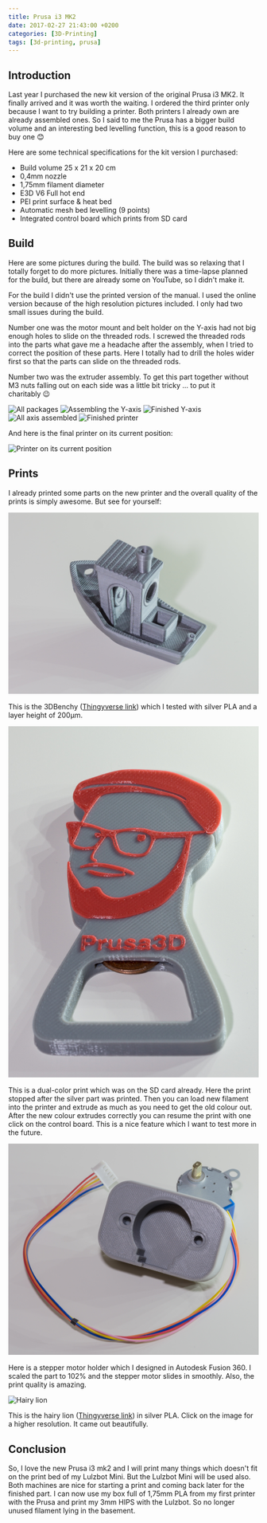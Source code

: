 ```yaml
---
title: Prusa i3 MK2
date: 2017-02-27 21:43:00 +0200
categories: [3D-Printing]
tags: [3d-printing, prusa]
---
```


## Introduction

Last year I purchased the new kit version of the original Prusa i3 MK2.
It finally arrived and it was worth the waiting.
I ordered the third printer only because I want to try building a printer.
Both printers I already own are already assembled ones.
So I said to me the Prusa has a bigger build volume and an interesting bed levelling function, this is a good reason to buy one 😊

Here are some technical specifications for the kit version I purchased:

- Build volume 25 x 21 x 20 cm
- 0,4mm nozzle
- 1,75mm filament diameter
- E3D V6 Full hot end
- PEI print surface & heat bed
- Automatic mesh bed levelling (9 points)
- Integrated control board which prints from SD card

## Build

Here are some pictures during the build.
The build was so relaxing that I totally forget to do more pictures.
Initially there was a time-lapse planned for the build, but there are already some on YouTube, so I didn't make it.

For the build I didn't use the printed version of the manual.
I used the online version because of the high resolution pictures included.
I only had two small issues during the build.

Number one was the motor mount and belt holder on the Y-axis had not big enough holes to slide on the threaded rods.
I screwed the threaded rods into the parts what gave me a headache after the assembly, when I tried to correct the position of these parts.
Here I totally had to drill the holes wider first so that the parts can slide on the threaded rods.

Number two was the extruder assembly.
To get this part together without M3 nuts falling out on each side was a little bit tricky ... to put it charitably 😉

![All packages](/assets/img/2017/02/Packages.jpg)
![Assembling the Y-axis](/assets/img/2017/02/Y_Axis.jpg)
![Finished Y-axis](/assets/img/2017/02/Y_Axis_Full.jpg)
![All axis assembled](/assets/img/2017/02/All_Axis.jpg)
![Finished printer](/assets/img/2017/02/Full_Printer.jpg)

And here is the final printer on its current position:

![Printer on its current position](/assets/img/2017/02/Prusa_i3_mk2.jpg)

## Prints

I already printed some parts on the new printer and the overall quality of the prints is simply awesome.
But see for yourself:

![Benchy testprint](/assets/img/2017/02/3DBenchy.jpg)

This is the 3DBenchy ([Thingyverse link](http://www.thingiverse.com/thing:763622)) which I tested with silver PLA and a layer height of 200µm.

![Prusa bottle opener](/assets/img/2017/02/PrusaBottleOpener.jpg)

This is a dual-color print which was on the SD card already.
Here the print stopped after the silver part was printed.
Then you can load new filament into the printer and extrude as much as you need to get the old colour out.
After the new colour extrudes correctly you can resume the print with one click on the control board.
This is a nice feature which I want to test more in the future.

![Stepper motor holder](/assets/img/2017/02/SteppermotorHolder.jpg)

Here is a stepper motor holder which I designed in Autodesk Fusion 360.
I scaled the part to 102% and the stepper motor slides in smoothly.
Also, the print quality is amazing.

![Hairy lion](/assets/img/2017/02/HairyLion.jpg)

This is the hairy lion ([Thingyverse link](http://www.thingiverse.com/thing:2007221)) in silver PLA.
Click on the image for a higher resolution.
It came out beautifully.

## Conclusion

So, I love the new Prusa i3 mk2 and I will print many things which doesn't fit on the print bed of my Lulzbot Mini.
But the Lulzbot Mini will be used also.
Both machines are nice for starting a print and coming back later for the finished part.
I can now use my box full of 1,75mm PLA from my first printer with the Prusa and print my 3mm HIPS with the Lulzbot.
So no longer unused filament lying in the basement.

